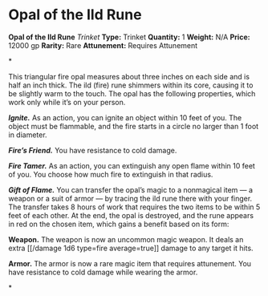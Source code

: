 # Opal of the Ild Rune

**Opal of the Ild Rune**
_Trinket_
**Type:** Trinket
**Quantity:** 1
**Weight:** N/A
**Price:** 12000 gp
**Rarity:** Rare
**Attunement:** Requires Attunement

*<p>This triangular fire opal measures about three inches on each side and is half an inch thick. The ild (fire) rune shimmers within its core, causing it to be slightly warm to the touch. The opal has the following properties, which work only while it’s on your person.

***Ignite.*** As an action, you can ignite an object within 10 feet of you. The object must be flammable, and the fire starts in a circle no larger than 1 foot in diameter.

***Fire’s Friend.*** You have resistance to cold damage.

***Fire Tamer.*** As an action, you can extinguish any open flame within 10 feet of you. You choose how much fire to extinguish in that radius.

***Gift of Flame.*** You can transfer the opal’s magic to a nonmagical item — a weapon or a suit of armor — by tracing the ild rune there with your finger. The transfer takes 8 hours of work that requires the two items to be within 5 feet of each other. At the end, the opal is destroyed, and the rune appears in red on the chosen item, which gains a benefit based on its form:

**Weapon.** The weapon is now an uncommon magic weapon. It deals an extra  [[/damage 1d6 type=fire average=true]] damage to any target it hits.

**Armor.** The armor is now a rare magic item that requires attunement. You have resistance to cold damage while wearing the armor.</p>*